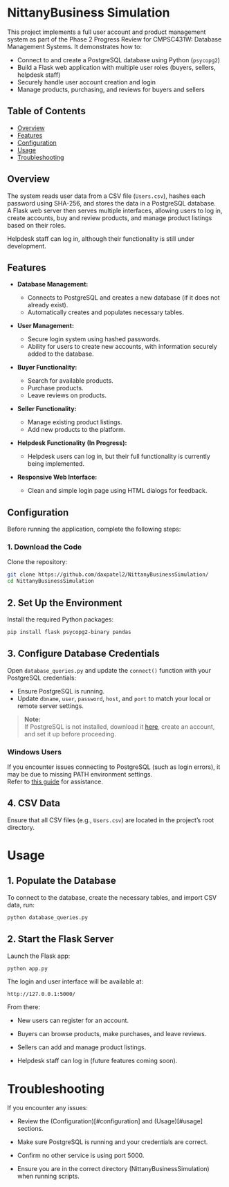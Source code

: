 # NittanyBusiness Simulation

This project implements a full user account and product management system as part of the Phase 2 Progress Review for CMPSC431W: Database Management Systems. It demonstrates how to:

- Connect to and create a PostgreSQL database using Python (`psycopg2`)
- Build a Flask web application with multiple user roles (buyers, sellers, helpdesk staff)
- Securely handle user account creation and login
- Manage products, purchasing, and reviews for buyers and sellers

## Table of Contents

- [Overview](#overview)
- [Features](#features)
- [Configuration](#configuration)
- [Usage](#usage)
- [Troubleshooting](#troubleshooting)

## Overview

The system reads user data from a CSV file (`Users.csv`), hashes each password using SHA-256, and stores the data in a PostgreSQL database.  
A Flask web server then serves multiple interfaces, allowing users to log in, create accounts, buy and review products, and manage product listings based on their roles.

Helpdesk staff can log in, although their functionality is still under development.

## Features

- **Database Management:**  
  - Connects to PostgreSQL and creates a new database (if it does not already exist).
  - Automatically creates and populates necessary tables.

- **User Management:**  
  - Secure login system using hashed passwords.
  - Ability for users to create new accounts, with information securely added to the database.

- **Buyer Functionality:**  
  - Search for available products.
  - Purchase products.
  - Leave reviews on products.

- **Seller Functionality:**  
  - Manage existing product listings.
  - Add new products to the platform.

- **Helpdesk Functionality (In Progress):**  
  - Helpdesk users can log in, but their full functionality is currently being implemented.

- **Responsive Web Interface:**  
  - Clean and simple login page using HTML dialogs for feedback.

## Configuration

Before running the application, complete the following steps:

### 1. Download the Code

Clone the repository:

```bash
git clone https://github.com/daxpatel2/NittanyBusinessSimulation/
cd NittanyBusinessSimulation
```
## 2. Set Up the Environment

Install the required Python packages:

```bash
pip install flask psycopg2-binary pandas
```
## 3. Configure Database Credentials

Open `database_queries.py` and update the `connect()` function with your PostgreSQL credentials:

- Ensure PostgreSQL is running.
- Update `dbname`, `user`, `password`, `host`, and `port` to match your local or remote server settings.

> **Note:**  
> If PostgreSQL is not installed, download it [here](https://www.postgresql.org/download/), create an account, and set it up before proceeding.

### Windows Users

If you encounter issues connecting to PostgreSQL (such as login errors), it may be due to missing PATH environment settings.  
Refer to [this guide](https://sqlbackupandftp.com/blog/setting-windows-path-for-postgres-tools/) for assistance.


## 4. CSV Data

Ensure that all CSV files (e.g., `Users.csv`) are located in the project’s root directory.

# Usage

## 1. Populate the Database

To connect to the database, create the necessary tables, and import CSV data, run:

```bash
python database_queries.py
```
## 2. Start the Flask Server
Launch the Flask app:
```bash
python app.py
```
The login and user interface will be available at:
```text
http://127.0.0.1:5000/
```
From there:
- New users can register for an account.

- Buyers can browse products, make purchases, and leave reviews.

- Sellers can add and manage product listings.

- Helpdesk staff can log in (future features coming soon).

# Troubleshooting
If you encounter any issues:

- Review the (Configuration)[#configuration] and (Usage)[#usage] sections.

- Make sure PostgreSQL is running and your credentials are correct.

- Confirm no other service is using port 5000.

- Ensure you are in the correct directory (NittanyBusinessSimulation) when running scripts.

